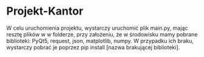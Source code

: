 # Projekt-Kantor
W celu uruchomienia projektu, wystarczy uruchomić plik main.py, mając resztę plików w w folderze, przy założeniu, że w środowisku
mamy pobrane biblioteki: PyQt5, request, json, matplotlib, numpy. 
W przypadku ich braku, wystarczy pobrać je poprzez pip install [nazwa brakującej biblioteki].
